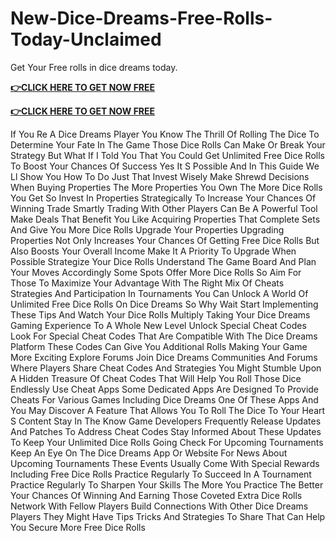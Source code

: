 # New-Dice-Dreams-Free-Rolls-Today-Unclaimed
Get Your Free rolls in dice dreams today.


**[👉CLICK HERE TO GET NOW FREE](https://link.gettrendd.com/dice)**

**[👉CLICK HERE TO GET NOW FREE](https://link.gettrendd.com/dice)**


If You Re A Dice Dreams Player You Know The Thrill Of Rolling The Dice To Determine Your Fate In The Game Those Dice Rolls Can Make Or Break Your Strategy But What If I Told You That You Could Get Unlimited Free Dice Rolls To Boost Your Chances Of Success Yes It S Possible And In This Guide We Ll Show You How To Do Just That Invest Wisely Make Shrewd Decisions When Buying Properties The More Properties You Own The More Dice Rolls You Get So Invest In Properties Strategically To Increase Your Chances Of Winning Trade Smartly Trading With Other Players Can Be A Powerful Tool Make Deals That Benefit You Like Acquiring Properties That Complete Sets And Give You More Dice Rolls Upgrade Your Properties Upgrading Properties Not Only Increases Your Chances Of Getting Free Dice Rolls But Also Boosts Your Overall Income Make It A Priority To Upgrade When Possible Strategize Your Dice Rolls Understand The Game Board And Plan Your Moves Accordingly Some Spots Offer More Dice Rolls So Aim For Those To Maximize Your Advantage With The Right Mix Of Cheats Strategies And Participation In Tournaments You Can Unlock A World Of Unlimited Free Dice Rolls On Dice Dreams So Why Wait Start Implementing These Tips And Watch Your Dice Rolls Multiply Taking Your Dice Dreams Gaming Experience To A Whole New Level Unlock Special Cheat Codes Look For Special Cheat Codes That Are Compatible With The Dice Dreams Platform These Codes Can Give You Additional Rolls Making Your Game More Exciting Explore Forums Join Dice Dreams Communities And Forums Where Players Share Cheat Codes And Strategies You Might Stumble Upon A Hidden Treasure Of Cheat Codes That Will Help You Roll Those Dice Endlessly Use Cheat Apps Some Dedicated Apps Are Designed To Provide Cheats For Various Games Including Dice Dreams One Of These Apps And You May Discover A Feature That Allows You To Roll The Dice To Your Heart S Content Stay In The Know Game Developers Frequently Release Updates And Patches To Address Cheat Codes Stay Informed About These Updates To Keep Your Unlimited Dice Rolls Going Check For Upcoming Tournaments Keep An Eye On The Dice Dreams App Or Website For News About Upcoming Tournaments These Events Usually Come With Special Rewards Including Free Dice Rolls Practice Regularly To Succeed In A Tournament Practice Regularly To Sharpen Your Skills The More You Practice The Better Your Chances Of Winning And Earning Those Coveted Extra Dice Rolls Network With Fellow Players Build Connections With Other Dice Dreams Players They Might Have Tips Tricks And Strategies To Share That Can Help You Secure More Free Dice Rolls
